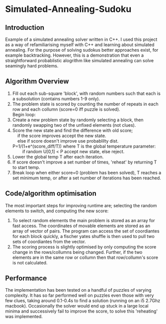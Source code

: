 # Simulated-Annealing-Sudoku

## Introduction
Example of a simulated annealing solver written in C++. I used this project as a way of refamiliarising myself with C++ and learning about simulated annealing. For the purpose of solving sudokus better approaches exist, for example backtracking. However, this is a demonstration that even a straightforward probablistic alogrithm like simulated annealing can solve seamingly hard problems. 

## Algorithm Overview
1) Fill out each sub-square 'block', with random numbers such that each is a subsolution (contains numbers 1-9 only).  
2) The problem state is scored by counting the number of repeats in each row and each collumn (score=0 iff puzzle is solved).  
Begin loop:
3) Create a new problem state by randomly selecting a block, then randomly swapping two of the unfixed elements (not clues).   
4) Score the new state and find the difference with old score;  
     &nbsp; &nbsp;  if the score improves accept the new state.  
     &nbsp; &nbsp;  else if score doesn't improve use probablilty dist. P=1/(1+e^(score_diff/T)) where T is the global temperature parameter:  
     &nbsp;  &nbsp;  &nbsp;  &nbsp;  if random U[0,1] < P accept new state, else reject.  
5) Lower the global temp T after each iteration.  
6) If score doesn't improve a set number of times, 'reheat' by returning T to start temp.  
7) Break loop when either score=0 (problem has been solved), T reaches a set minimum temp, or after a set number of iterations has been reached.

## Code/algorithm optimisation 
The most important steps for improving runtime are; selecting the random elements to switch, and computing the new score:  
1) To select random elements the main problem is stored as an array for fast access. The coordinates of movable elements are stored as an array of vector of pairs. The program can access the set of coordiantes for each block quickly, a fischer yates shuffle is then used to pull two sets of coordiantes from the vector.  
2) The scoring process is slightly optimised by only computing the score change in the rows/collumns being changed. Further, if the two elements are in the same row or collumn then that row/collumn's score is not calculated.

## Performance
The implementation has been tested on a handful of puzzles of varying complexity. It has so far performed well on puzzles even those with very few clues, taking around 0.1-0.4s to find a solution (running on an i5 2.7Ghz macbook). Occasionally the solver would end up stuck in a large local minima and successively fail to improve the score, to solve this 'reheating' was implemented.

